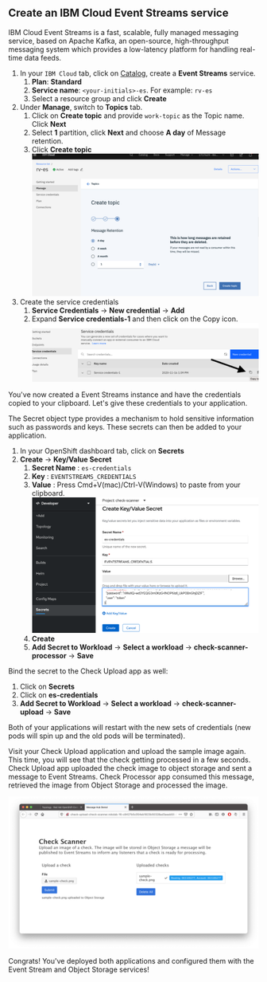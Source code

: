 ## Create an IBM Cloud Event Streams service

IBM Cloud Event Streams is a fast, scalable, fully managed messaging service, based on Apache Kafka, an open-source, high-throughput messaging system which provides a low-latency platform for handling real-time data feeds.

1. In your `IBM Cloud` tab, click on [Catalog](https://cloud.ibm.com/catalog), create a **Event Streams** service.
   1. **Plan**: **Standard**
   2. **Service name**: `<your-initials>-es`. For example: `rv-es`
   3. Select a resource group and click **Create**
2. Under **Manage**, switch to **Topics** tab.
   1. Click on **Create topic** and provide `work-topic` as the Topic name. Click **Next**
   2. Select **1** partition, click **Next** and choose **A day** of Message retention.
   3. Click **Create topic**
   ![](../assets/create-topic.png)
3. Create the service credentials
   1. **Service Credentials** -> **New credential** -> **Add**
   2. Expand **Service credentials-1** and then click on the Copy icon.
   ![copy cos credential](../assets/copy-cos-credential.png)

You've now created a Event Streams instance and have the credentials copied to your clipboard. Let's give these credentials to your application.

The Secret object type provides a mechanism to hold sensitive information such as passwords and keys. These secrets can then be added to your application.

1. In your OpenShift dashboard tab, click on **Secrets** 
2. **Create** -> **Key/Value Secret**
   1. **Secret Name** : `es-credentials`
   2. **Key** : `EVENTSTREAMS_CREDENTIALS`
   3. **Value** : Press Cmd+V(mac)/Ctrl-V(Windows) to paste from your clipboard. 
   ![paste cos credential](../assets/paste-es-credential.png)
   4. **Create**
   5. **Add Secret to Workload** -> **Select a workload** -> **check-scanner-processor** -> **Save**

Bind the secret to the Check Upload app as well:

1. Click on **Secrets** 
2. Click on **es-credentials**
3. **Add Secret to Workload** -> **Select a workload** -> **check-scanner-upload** -> **Save**

Both of your applications will restart with the new sets of credentials (new pods will spin up and the old pods will be terminated).

Visit your Check Upload application and upload the sample image again. This time, you will see that the check getting processed in a few seconds. Check Upload app uploaded the check image to object storage and sent a message to Event Streams. Check Processor app consumed this message, retrieved the image from Object Storage and processed the image.

![](../assets/check-scanner-ui.png)

Congrats! You've deployed both applications and configured them with the Event Stream and Object Storage services!